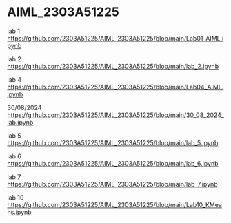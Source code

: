 # AIML_2303A51225
lab 1 https://github.com/2303A51225/AIML_2303A51225/blob/main/Lab01_AIML.ipynb

 lab 2 https://github.com/2303A51225/AIML_2303A51225/blob/main/lab_2.ipynb

 lab 4 https://github.com/2303A51225/AIML_2303A51225/blob/main/Lab04_AIML.ipynb

30/08/2024 https://github.com/2303A51225/AIML_2303A51225/blob/main/30_08_2024_lab.ipynb

lab 5  https://github.com/2303A51225/AIML_2303A51225/blob/main/lab_5.ipynb

lab 6 https://github.com/2303A51225/AIML_2303A51225/blob/main/lab_6.ipynb

lab 7 https://github.com/2303A51225/AIML_2303A51225/blob/main/lab_7.ipynb

lab 10 https://github.com/2303A51225/AIML_2303A51225/blob/main/Lab10_KMeans.ipynb

